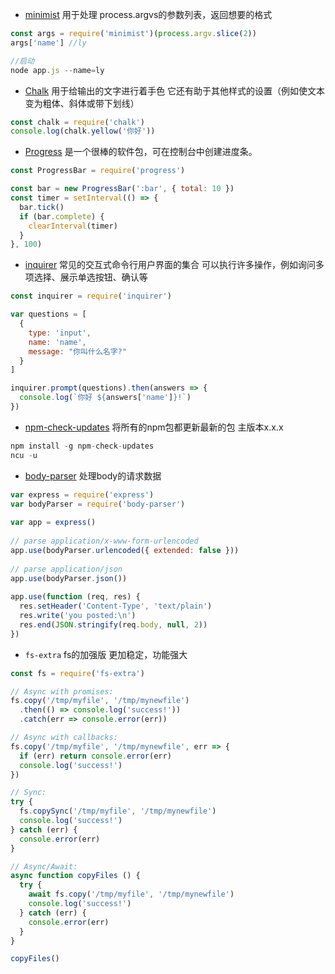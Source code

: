 - [minimist](https://www.npmjs.com/package/minimist) 用于处理 process.argvs的参数列表，返回想要的格式

```javascript
const args = require('minimist')(process.argv.slice(2))
args['name'] //ly

//启动
node app.js --name=ly
```

-  [Chalk](https://github.com/chalk/chalk) 用于给输出的文字进行着手色  它还有助于其他样式的设置（例如使文本变为粗体、斜体或带下划线）

```javascript
const chalk = require('chalk')
console.log(chalk.yellow('你好'))
```

- [Progress](https://www.npmjs.com/package/progress) 是一个很棒的软件包，可在控制台中创建进度条。

```javascript
const ProgressBar = require('progress')

const bar = new ProgressBar(':bar', { total: 10 })
const timer = setInterval(() => {
  bar.tick()
  if (bar.complete) {
    clearInterval(timer)
  }
}, 100)
```

- [inquirer](https://www.npmjs.com/package/inquirer) 常见的交互式命令行用户界面的集合 可以执行许多操作，例如询问多项选择、展示单选按钮、确认等

```javascript
const inquirer = require('inquirer')

var questions = [
  {
    type: 'input',
    name: 'name',
    message: "你叫什么名字?"
  }
]

inquirer.prompt(questions).then(answers => {
  console.log(`你好 ${answers['name']}!`)
})
```

- [npm-check-updates](https://www.npmjs.com/package/npm-check-updates) 将所有的npm包都更新最新的包 主版本x.x.x

```javascript
npm install -g npm-check-updates
ncu -u
```

- [body-parser](https://www.npmjs.com/package/body-parser) 处理body的请求数据

```javascript
var express = require('express')
var bodyParser = require('body-parser')
 
var app = express()
 
// parse application/x-www-form-urlencoded
app.use(bodyParser.urlencoded({ extended: false }))
 
// parse application/json
app.use(bodyParser.json())
 
app.use(function (req, res) {
  res.setHeader('Content-Type', 'text/plain')
  res.write('you posted:\n')
  res.end(JSON.stringify(req.body, null, 2))
})
```

- `fs-extra` fs的加强版 更加稳定，功能强大

```javascript
const fs = require('fs-extra')

// Async with promises:
fs.copy('/tmp/myfile', '/tmp/mynewfile')
  .then(() => console.log('success!'))
  .catch(err => console.error(err))

// Async with callbacks:
fs.copy('/tmp/myfile', '/tmp/mynewfile', err => {
  if (err) return console.error(err)
  console.log('success!')
})

// Sync:
try {
  fs.copySync('/tmp/myfile', '/tmp/mynewfile')
  console.log('success!')
} catch (err) {
  console.error(err)
}

// Async/Await:
async function copyFiles () {
  try {
    await fs.copy('/tmp/myfile', '/tmp/mynewfile')
    console.log('success!')
  } catch (err) {
    console.error(err)
  }
}

copyFiles()
```
